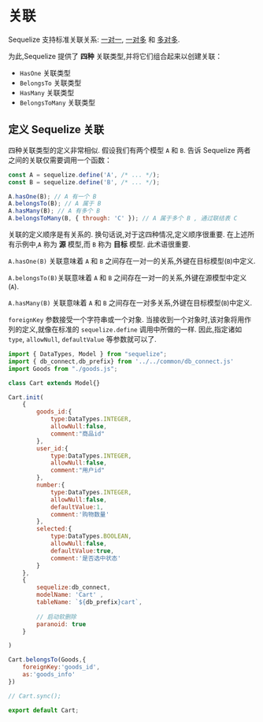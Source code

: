 # 关联

Sequelize 支持标准关联关系: [一对一](https://en.wikipedia.org/wiki/One-to-one_(data_model)), [一对多](https://en.wikipedia.org/wiki/One-to-many_(data_model)) 和 [多对多](https://en.wikipedia.org/wiki/Many-to-many_(data_model)).

为此,Sequelize 提供了 **四种** 关联类型,并将它们组合起来以创建关联：

- `HasOne` 关联类型
- `BelongsTo` 关联类型
- `HasMany` 关联类型
- `BelongsToMany` 关联类型

## 定义 Sequelize 关联

四种关联类型的定义非常相似. 假设我们有两个模型 `A` 和 `B`. 告诉 Sequelize 两者之间的关联仅需要调用一个函数：

```js
const A = sequelize.define('A', /* ... */);
const B = sequelize.define('B', /* ... */);

A.hasOne(B); // A 有一个 B
A.belongsTo(B); // A 属于 B
A.hasMany(B); // A 有多个 B
A.belongsToMany(B, { through: 'C' }); // A 属于多个 B , 通过联结表 C
```

关联的定义顺序是有关系的. 换句话说,对于这四种情况,定义顺序很重要. 在上述所有示例中,`A` 称为 **源** 模型,而 `B` 称为 **目标** 模型. 此术语很重要.

`A.hasOne(B)` 关联意味着 `A` 和 `B` 之间存在一对一的关系,外键在目标模型(`B`)中定义.

`A.belongsTo(B)`关联意味着 `A` 和 `B` 之间存在一对一的关系,外键在源模型中定义(`A`).

`A.hasMany(B)` 关联意味着 `A` 和 `B` 之间存在一对多关系,外键在目标模型(`B`)中定义.

`foreignKey` 参数接受一个字符串或一个对象. 当接收到一个对象时,该对象将用作列的定义,就像在标准的 `sequelize.define` 调用中所做的一样. 因此,指定诸如 `type`, `allowNull`, `defaultValue` 等参数就可以了.

```js
import { DataTypes, Model } from "sequelize";
import { db_connect,db_prefix} from '../../common/db_connect.js'
import Goods from "./goods.js";

class Cart extends Model{}

Cart.init(
    {
        goods_id:{
            type:DataTypes.INTEGER,
            allowNull:false,
            comment:"商品id"
        },
        user_id:{
            type:DataTypes.INTEGER,
            allowNull:false,
            comment:"用户id"
        },
        number:{
            type:DataTypes.INTEGER,
            allowNull:false,
            defaultValue:1,
            comment:'购物数量'
        },
        selected:{
            type:DataTypes.BOOLEAN,
            allowNull:false,
            defaultValue:true,
            comment:'是否选中状态'
        }
    },
    {
        sequelize:db_connect, 
        modelName: 'Cart' ,
        tableName: `${db_prefix}cart`,
		
        // 启动软删除
        paranoid: true
    }

)

Cart.belongsTo(Goods,{
    foreignKey:'goods_id',
    as:'goods_info'
})

// Cart.sync();

export default Cart;

```

